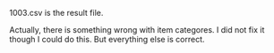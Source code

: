 1003.csv is the result file.

Actually, there is something wrong with item categores.
I did not fix it though I could do this.
But everything else is correct.

